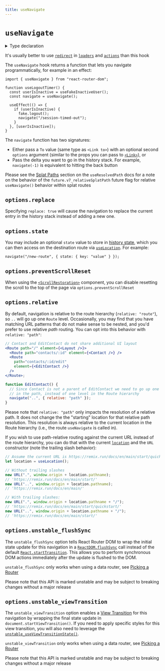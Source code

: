 ```yaml
---
title: useNavigate
---
```


# `useNavigate`

<details>
  <summary>Type declaration</summary>

```tsx
declare function useNavigate(): NavigateFunction;

interface NavigateFunction {
  (to: To, options?: NavigateOptions): void;
  (delta: number): void;
}

interface NavigateOptions {
  replace?: boolean;
  state?: any;
  preventScrollReset?: boolean;
  relative?: RelativeRoutingType;
  unstable_flushSync?: boolean;
  unstable_viewTransition?: boolean;
}

type RelativeRoutingType = "route" | "path";
```

</details>

<docs-warning>It's usually better to use [`redirect`][redirect] in [`loaders`][loaders] and [`actions`][actions] than this hook</docs-warning>

The `useNavigate` hook returns a function that lets you navigate programmatically, for example in an effect:

```tsx
import { useNavigate } from "react-router-dom";

function useLogoutTimer() {
  const userIsInactive = useFakeInactiveUser();
  const navigate = useNavigate();

  useEffect(() => {
    if (userIsInactive) {
      fake.logout();
      navigate("/session-timed-out");
    }
  }, [userIsInactive]);
}
```

The `navigate` function has two signatures:

- Either pass a `To` value (same type as `<Link to>`) with an optional second `options` argument (similar to the props you can pass to [`<Link>`][link]), or
- Pass the delta you want to go in the history stack. For example, `navigate(-1)` is equivalent to hitting the back button

<docs-info>Please see the [Splat Paths][relativesplatpath] section on the `useResolvedPath` docs for a note on the behavior of the `future.v7_relativeSplatPath` future flag for relative `useNavigate()` behavior within splat routes</docs-info>

## `options.replace`

Specifying `replace: true` will cause the navigation to replace the current entry in the history stack instead of adding a new one.

## `options.state`

You may include an optional `state` value to store in [history state][history-state], which you can then access on the destination route via [`useLocation`][use-location]. For example:

```tsx
navigate("/new-route", { state: { key: "value" } });
```

## `options.preventScrollReset`

When using the [`<ScrollRestoration>`][scrollrestoration] component, you can disable resetting the scroll to the top of the page via `options.preventScrollReset`

## `options.relative`

By default, navigation is relative to the route hierarchy (`relative: "route"`), so `..` will go up one `Route` level. Occasionally, you may find that you have matching URL patterns that do not make sense to be nested, and you'd prefer to use relative _path_ routing. You can opt into this behavior with `relative: "path"`:

```jsx
// Contact and EditContact do not share additional UI layout
<Route path="/" element={<Layout />}>
  <Route path="contacts/:id" element={<Contact />} />
  <Route
    path="contacts/:id/edit"
    element={<EditContact />}
  />
</Route>;

function EditContact() {
  // Since Contact is not a parent of EditContact we need to go up one level
  // in the path, instead of one level in the Route hierarchy
  navigate("..", { relative: "path" });
}
```

Please note that `relative: "path"` only impacts the resolution of a relative path. It does not change the the "starting" location for that relative path resolution. This resolution is always relative to the current location in the Route hierarchy (i.e., the route `useNavigate` is called in).

If you wish to use path-relative routing against the current URL instead of the route hierarchy, you can do that with the current [`location`][use-location] and the `URL` constructor (note the trailing slash behavior):

```js
// Assume the current URL is https://remix.run/docs/en/main/start/quickstart
let location = useLocation();

// Without trailing slashes
new URL(".", window.origin + location.pathname);
// 'https://remix.run/docs/en/main/start/'
new URL("..", window.origin + location.pathname);
// 'https://remix.run/docs/en/main/'

// With trailing slashes:
new URL(".", window.origin + location.pathname + "/");
// 'https://remix.run/docs/en/main/start/quickstart/'
new URL("..", window.origin + location.pathname + "/");
// 'https://remix.run/docs/en/main/start/'
```

## `options.unstable_flushSync`

The `unstable_flushSync` option tells React Router DOM to wrap the initial state update for this navigation in a [`ReactDOM.flushSync`][flush-sync] call instead of the default [`React.startTransition`][start-transition]. This allows you to perform synchronous DOM actions immediately after the update is flushed to the DOM.

<docs-warning>`unstable_flushSync` only works when using a data router, see [Picking a Router][picking-a-router]</docs-warning>

<docs-warning>Please note that this API is marked unstable and may be subject to breaking changes without a major release</docs-warning>

## `options.unstable_viewTransition`

The `unstable_viewTransition` option enables a [View Transition][view-transitions] for this navigation by wrapping the final state update in `document.startViewTransition()`. If you need to apply specific styles for this view transition, you will also need to leverage the [`unstable_useViewTransitionState()`][use-view-transition-state].

<docs-warning>`unstable_viewTransition` only works when using a data router, see [Picking a Router][picking-a-router]</docs-warning>

<docs-warning>Please note that this API is marked unstable and may be subject to breaking changes without a major release</docs-warning>

[link]: ../components/link
[redirect]: ../fetch/redirect
[loaders]: ../route/loader
[actions]: ../route/action
[history-state]: https://developer.mozilla.org/en-US/docs/Web/API/History/state
[scrollrestoration]: ../components/scroll-restoration
[use-location]: ../hooks/use-location
[use-view-transition-state]: ../hooks//use-view-transition-state
[view-transitions]: https://developer.mozilla.org/en-US/docs/Web/API/View_Transitions_API
[picking-a-router]: ../routers/picking-a-router
[flush-sync]: https://react.dev/reference/react-dom/flushSync
[start-transition]: https://react.dev/reference/react/startTransition
[relativesplatpath]: ../hooks/use-resolved-path#splat-paths
